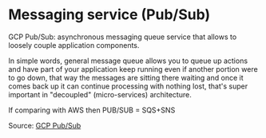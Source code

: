 # Messaging service (Pub/Sub)

GCP Pub/Sub: asynchronous messaging queue service that allows to loosely couple application components.

In simple words, general message queue allows you to queue up actions and have part of your application keep running even if another portion were to go down, that way the messages are sitting there waiting and once it comes back up it can continue processing with nothing lost, that's super important in "decoupled" (micro-services) architecture.

If comparing with AWS then PUB/SUB = SQS+SNS

Source: [GCP Pub/Sub](https://cloud.google.com/pubsub/docs/)
